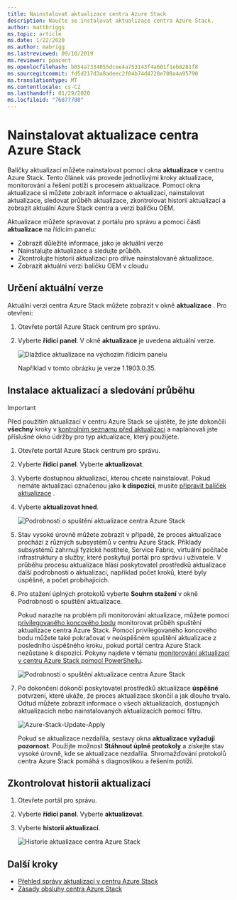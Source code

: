 ```yaml
---
title: Nainstalovat aktualizace centra Azure Stack
description: Naučte se instalovat aktualizace centra Azure Stack.
author: mattbriggs
ms.topic: article
ms.date: 1/22/2020
ms.author: mabrigg
ms.lastreviewed: 09/10/2019
ms.reviewer: ppacent
ms.openlocfilehash: b854a7334055dcee4a753143f4a601f1eb8281f8
ms.sourcegitcommit: fd5d217d3a8adeec2f04b74d4728e709a4a95790
ms.translationtype: MT
ms.contentlocale: cs-CZ
ms.lasthandoff: 01/29/2020
ms.locfileid: "76877780"
---
```

# <a name="install-azure-stack-hub-updates"></a>Nainstalovat aktualizace centra Azure Stack

Balíčky aktualizací můžete nainstalovat pomocí okna **aktualizace** v centru Azure Stack. Tento článek vás provede jednotlivými kroky aktualizace, monitorování a řešení potíží s procesem aktualizace. Pomocí okna aktualizace si můžete zobrazit informace o aktualizaci, nainstalovat aktualizace, sledovat průběh aktualizace, zkontrolovat historii aktualizací a zobrazit aktuální Azure Stack centra a verzi balíčku OEM.

Aktualizace můžete spravovat z portálu pro správu a pomocí části **aktualizace** na řídicím panelu:

- Zobrazit důležité informace, jako je aktuální verze
- Nainstalujte aktualizace a sledujte průběh.
- Zkontrolujte historii aktualizací pro dříve nainstalované aktualizace.
- Zobrazit aktuální verzi balíčku OEM v cloudu

## <a name="determine-the-current-version"></a>Určení aktuální verze

Aktuální verzi centra Azure Stack můžete zobrazit v okně **aktualizace** . Pro otevření:

1.  Otevřete portál Azure Stack centrum pro správu.

2.  Vyberte **řídicí panel**. V okně **aktualizace** je uvedena aktuální verze.

    ![Dlaždice aktualizace na výchozím řídicím panelu](./media/azure-stack-update-apply/image1.png)

    Například v tomto obrázku je verze 1.1903.0.35.

## <a name="install-updates-and-monitor-progress"></a>Instalace aktualizací a sledování průběhu

> [!Important]
> Před použitím aktualizací v centru Azure Stack se ujistěte, že jste dokončili **všechny** kroky v [kontrolním seznamu před aktualizací](release-notes-checklist.md) a naplánovali jste příslušné okno údržby pro typ aktualizace, který použijete.

1. Otevřete portál Azure Stack centrum pro správu.

2. Vyberte **řídicí panel**. Vyberte **aktualizovat**.

3. Vyberte dostupnou aktualizaci, kterou chcete nainstalovat. Pokud nemáte aktualizaci označenou jako **k dispozici**, musíte [připravit balíček aktualizace](azure-stack-update-prepare-package.md) .

4. Vyberte **aktualizovat hned**.

    ![Podrobnosti o spuštění aktualizace centra Azure Stack](./media/azure-stack-update-apply/image2.png)

5. Stav vysoké úrovně můžete zobrazit v případě, že proces aktualizace prochází z různých subsystémů v centru Azure Stack. Příklady subsystémů zahrnují fyzické hostitele, Service Fabric, virtuální počítače infrastruktury a služby, které poskytují portál pro správu i uživatele. V průběhu procesu aktualizace hlásí poskytovatel prostředků aktualizace další podrobnosti o aktualizaci, například počet kroků, které byly úspěšné, a počet probíhajících.

6. Pro stažení úplných protokolů vyberte **Souhrn stažení** v okně Podrobnosti o spuštění aktualizace.

    Pokud narazíte na problém při monitorování aktualizace, můžete pomocí [privilegovaného koncového bodu](https://docs.microsoft.com/azure-stack/operator/azure-stack-privileged-endpoint) monitorovat průběh spuštění aktualizace centra Azure Stack. Pomocí privilegovaného koncového bodu můžete také pokračovat v neúspěšném spuštění aktualizace z posledního úspěšného kroku, pokud portál centra Azure Stack nezůstane k dispozici. Pokyny najdete v tématu [monitorování aktualizací v centru Azure Stack pomocí PowerShellu](azure-stack-update-monitor.md).

    ![Podrobnosti o spuštění aktualizace centra Azure Stack](./media/azure-stack-update-apply/image3.png)

7. Po dokončení dokončí poskytovatel prostředků aktualizace **úspěšné** potvrzení, které ukáže, že proces aktualizace skončil a jak dlouho trvalo. Odtud můžete zobrazit informace o všech aktualizacích, dostupných aktualizacích nebo nainstalovaných aktualizacích pomocí filtru.

    ![Azure-Stack-Update-Apply](./media/azure-stack-update-apply/image4.png)

    Pokud se aktualizace nezdařila, sestavy okna **aktualizace** **vyžadují pozornost**. Použijte možnost **Stáhnout úplné protokoly** a získejte stav vysoké úrovně, kde se aktualizace nezdařila. Shromažďování protokolů centra Azure Stack pomáhá s diagnostikou a řešením potíží.

## <a name="review-update-history"></a>Zkontrolovat historii aktualizací

1. Otevřete portál pro správu.

2. Vyberte **řídicí panel**. Vyberte **aktualizovat**.

3. Vyberte **historii aktualizací**.

    ![Historie aktualizace centra Azure Stack](./media/azure-stack-update-apply/image7.png)

## <a name="next-steps"></a>Další kroky

-   [Přehled správy aktualizací v centru Azure Stack](https://docs.microsoft.com/azure-stack/operator/azure-stack-updates)  
-   [Zásady obsluhy centra Azure Stack](https://docs.microsoft.com/azure-stack/operator/azure-stack-servicing-policy)  

